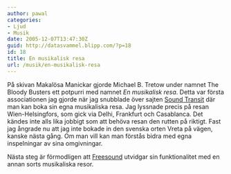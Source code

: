 ```yaml
---
author: pawal
categories:
- Ljud
- Musik
date: 2005-12-07T13:47:30Z
guid: http://datasvammel.blipp.com/?p=18
id: 18
title: En musikalisk resa
url: /musik/en-musikalisk-resa
---
```


På skivan Makalösa Manickar gjorde Michael B. Tretow under namnet The Bloody Busters ett potpurri med namnet <em>En musikalisk resa</em>. Detta var första associationen jag gjorde när jag snubblade över sajten <a href="http://soundtransit.nl/">Sound Transit</a> där man kan boka sin egna musikaliska resa. Jag lyssnade precis på resan Wien-Helsingfors, som gick via Delhi, Frankfurt och Casablanca. Det kändes inte alls lika jobbigt som att behöva resan den rutten på riktigt. Fast jag ångrade nu att jag inte bokade in den svenska orten Vreta på vägen, kanske nästa gång. Om man vill kan man förstås bidra med egna inspelningar av sina omgivningar.

Nästa steg är förmodligen att <a href="http://freesound.iua.upf.edu/">Freesound</a> utvidgar sin funktionalitet med en annan sorts musikaliska resor.